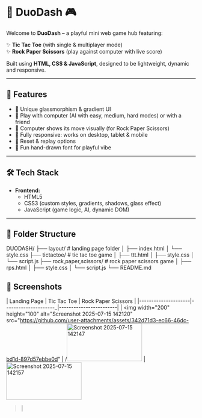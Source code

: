 # 🎉 DuoDash 🎮

Welcome to **DuoDash** – a playful mini web game hub featuring:

✨ **Tic Tac Toe** (with single & multiplayer mode)  
✨ **Rock Paper Scissors** (play against computer with live score)

Built using **HTML, CSS & JavaScript**, designed to be lightweight, dynamic and responsive.

---

## 🧩 Features

- 🎨 Unique glassmorphism & gradient UI  
- 🧠 Play with computer (AI with easy, medium, hard modes) or with a friend  
- 🤖 Computer shows its move visually (for Rock Paper Scissors)  
- 📱 Fully responsive: works on desktop, tablet & mobile  
- 🔄 Reset & replay options  
- 🌟 Fun hand-drawn font for playful vibe

---

## 🛠️ Tech Stack

- **Frontend:**  
  - HTML5  
  - CSS3 (custom styles, gradients, shadows, glass effect)  
  - JavaScript (game logic, AI, dynamic DOM)

---

## 📂 Folder Structure
DUODASH/
├── layout/                  # landing page folder
│   ├── index.html
│   └── style.css
├── tictactoe/               # tic tac toe game
│   ├── ttt.html
│   ├── style.css
│   └── script.js
├── rock,paper,scissors/     # rock paper scissors game
│   ├── rps.html
│   ├── style.css
│   └── script.js
└── README.md

## 📸 Screenshots

| Landing Page        | Tic Tac Toe          | Rock Paper Scissors      |
|---------------------|---------------------_|------------------------|
|  <img width="200" height="100" alt="Screenshot 2025-07-15 142120" src="https://github.com/user-attachments/assets/342d71d3-ec66-46dc-bd1d-897d57ebbe0d" | /<img width="200" height="100" alt="Screenshot 2025-07-15 142147" src="https://github.com/user-attachments/assets/caa1e71d-3741-43f5-a738-fe9c718d7aeb" /> |<img width="200" height="100" alt="Screenshot 2025-07-15 142157" src="https://github.com/user-attachments/assets/ce80c948-b2f1-44ba-8ca0-ac0dab4ff189" /> 
>| 






